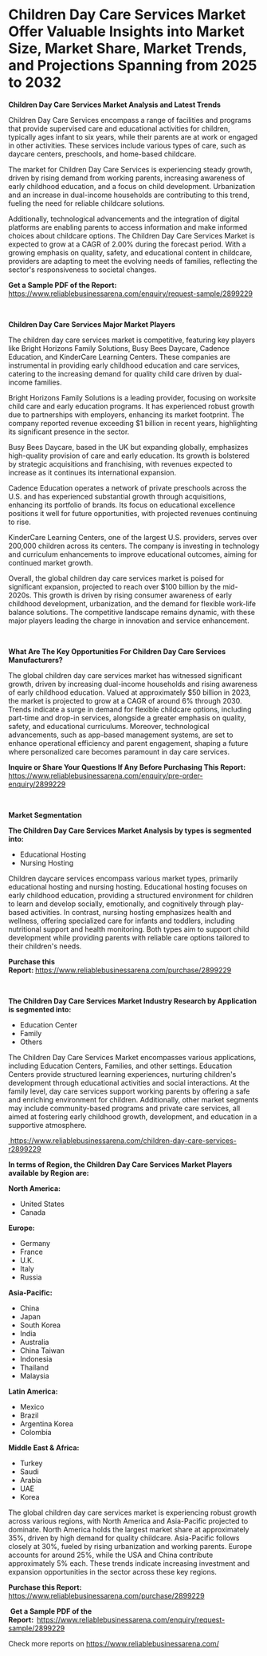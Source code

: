 <p><h1>Children Day Care Services Market Offer Valuable Insights into Market Size, Market Share, Market Trends, and Projections Spanning from 2025 to 2032</h1></p><p><strong>Children Day Care Services Market Analysis and Latest Trends</strong></p>
<p><p>Children Day Care Services encompass a range of facilities and programs that provide supervised care and educational activities for children, typically ages infant to six years, while their parents are at work or engaged in other activities. These services include various types of care, such as daycare centers, preschools, and home-based childcare.</p><p>The market for Children Day Care Services is experiencing steady growth, driven by rising demand from working parents, increasing awareness of early childhood education, and a focus on child development. Urbanization and an increase in dual-income households are contributing to this trend, fueling the need for reliable childcare solutions. </p><p>Additionally, technological advancements and the integration of digital platforms are enabling parents to access information and make informed choices about childcare options. The Children Day Care Services Market is expected to grow at a CAGR of 2.00% during the forecast period. With a growing emphasis on quality, safety, and educational content in childcare, providers are adapting to meet the evolving needs of families, reflecting the sector's responsiveness to societal changes.</p></p>
<p><strong>Get a Sample PDF of the Report:&nbsp;</strong> <a href="https://www.reliablebusinessarena.com/enquiry/request-sample/2899229?utm_campaign=3558&utm_medium=2&utm_source=Github&utm_content=ia&utm_term=15032025&utm_id=children-day-care-services">https://www.reliablebusinessarena.com/enquiry/request-sample/2899229</a></p>
<p>&nbsp;</p>
<p><strong>Children Day Care Services Major Market Players</strong></p>
<p><p>The children day care services market is competitive, featuring key players like Bright Horizons Family Solutions, Busy Bees Daycare, Cadence Education, and KinderCare Learning Centers. These companies are instrumental in providing early childhood education and care services, catering to the increasing demand for quality child care driven by dual-income families.</p><p>Bright Horizons Family Solutions is a leading provider, focusing on worksite child care and early education programs. It has experienced robust growth due to partnerships with employers, enhancing its market footprint. The company reported revenue exceeding $1 billion in recent years, highlighting its significant presence in the sector.</p><p>Busy Bees Daycare, based in the UK but expanding globally, emphasizes high-quality provision of care and early education. Its growth is bolstered by strategic acquisitions and franchising, with revenues expected to increase as it continues its international expansion.</p><p>Cadence Education operates a network of private preschools across the U.S. and has experienced substantial growth through acquisitions, enhancing its portfolio of brands. Its focus on educational excellence positions it well for future opportunities, with projected revenues continuing to rise.</p><p>KinderCare Learning Centers, one of the largest U.S. providers, serves over 200,000 children across its centers. The company is investing in technology and curriculum enhancements to improve educational outcomes, aiming for continued market growth.</p><p>Overall, the global children day care services market is poised for significant expansion, projected to reach over $100 billion by the mid-2020s. This growth is driven by rising consumer awareness of early childhood development, urbanization, and the demand for flexible work-life balance solutions. The competitive landscape remains dynamic, with these major players leading the charge in innovation and service enhancement.</p></p>
<p>&nbsp;</p>
<p><strong>What Are The Key Opportunities For Children Day Care Services Manufacturers?</strong></p>
<p><p>The global children day care services market has witnessed significant growth, driven by increasing dual-income households and rising awareness of early childhood education. Valued at approximately $50 billion in 2023, the market is projected to grow at a CAGR of around 6% through 2030. Trends indicate a surge in demand for flexible childcare options, including part-time and drop-in services, alongside a greater emphasis on quality, safety, and educational curriculums. Moreover, technological advancements, such as app-based management systems, are set to enhance operational efficiency and parent engagement, shaping a future where personalized care becomes paramount in day care services.</p></p>
<p><strong>Inquire or Share Your Questions If Any Before Purchasing This Report:</strong> <a href="https://www.reliablebusinessarena.com/enquiry/pre-order-enquiry/2899229?utm_campaign=3558&utm_medium=2&utm_source=Github&utm_content=ia&utm_term=15032025&utm_id=children-day-care-services">https://www.reliablebusinessarena.com/enquiry/pre-order-enquiry/2899229</a></p>
<p>&nbsp;</p>
<p><strong>Market Segmentation</strong></p>
<p><strong>The Children Day Care Services Market Analysis by types is segmented into:</strong></p>
<p><ul><li> Educational Hosting</li><li> Nursing Hosting</li></ul></p>
<p><p>Children daycare services encompass various market types, primarily educational hosting and nursing hosting. Educational hosting focuses on early childhood education, providing a structured environment for children to learn and develop socially, emotionally, and cognitively through play-based activities. In contrast, nursing hosting emphasizes health and wellness, offering specialized care for infants and toddlers, including nutritional support and health monitoring. Both types aim to support child development while providing parents with reliable care options tailored to their children's needs.</p></p>
<p><strong>Purchase this Report:&nbsp;</strong><a href="https://www.reliablebusinessarena.com/purchase/2899229?utm_campaign=3558&utm_medium=2&utm_source=Github&utm_content=ia&utm_term=15032025&utm_id=children-day-care-services">https://www.reliablebusinessarena.com/purchase/2899229</a></p>
<p>&nbsp;</p>
<p><strong>The Children Day Care Services Market Industry Research by Application is segmented into:</strong></p>
<p><ul><li>Education Center</li><li>Family</li><li>Others</li></ul></p>
<p><p>The Children Day Care Services Market encompasses various applications, including Education Centers, Families, and other settings. Education Centers provide structured learning experiences, nurturing children's development through educational activities and social interactions. At the family level, day care services support working parents by offering a safe and enriching environment for children. Additionally, other market segments may include community-based programs and private care services, all aimed at fostering early childhood growth, development, and education in a supportive atmosphere.</p></p>
<p><a href="https://www.reliablebusinessarena.com/children-day-care-services-r2899229?utm_campaign=3558&utm_medium=2&utm_source=Github&utm_content=ia&utm_term=15032025&utm_id=children-day-care-services">&nbsp;https://www.reliablebusinessarena.com/children-day-care-services-r2899229</a></p>
<p><strong>In terms of Region, the Children Day Care Services Market Players available by Region are:</strong></p>
<p>
    <p> <strong> North America: </strong>
        <ul>
            <li>United States</li>
            <li>Canada</li>
        </ul>
        </p> 
    <p> <strong> Europe: </strong>
        <ul>
            <li>Germany</li>
            <li>France</li>
            <li>U.K.</li>
            <li>Italy</li>
            <li>Russia</li>
        </ul>
        </p> 
    <p> <strong> Asia-Pacific: </strong>
        <ul>
            <li>China</li>
            <li>Japan</li>
            <li>South Korea</li>
            <li>India</li>
            <li>Australia</li>
            <li>China Taiwan</li>
            <li>Indonesia</li>
            <li>Thailand</li>
            <li>Malaysia</li>
        </ul>
        </p> 
    <p> <strong> Latin America: </strong>
        <ul>
            <li>Mexico</li>
            <li>Brazil</li>
            <li>Argentina Korea</li>
            <li>Colombia</li>
        </ul>
        </p> 
    <p> <strong> Middle East & Africa: </strong>
        <ul>
            <li>Turkey</li>
            <li>Saudi</li>
            <li>Arabia</li>
            <li>UAE</li>
            <li>Korea</li>
        </ul>
    </p>
    </p>
<p><p>The global children day care services market is experiencing robust growth across various regions, with North America and Asia-Pacific projected to dominate. North America holds the largest market share at approximately 35%, driven by high demand for quality childcare. Asia-Pacific follows closely at 30%, fueled by rising urbanization and working parents. Europe accounts for around 25%, while the USA and China contribute approximately 5% each. These trends indicate increasing investment and expansion opportunities in the sector across these key regions.</p></p>
<p><strong>Purchase this Report: </strong><a href="https://www.reliablebusinessarena.com/purchase/2899229?utm_campaign=3558&utm_medium=2&utm_source=Github&utm_content=ia&utm_term=15032025&utm_id=children-day-care-services">https://www.reliablebusinessarena.com/purchase/2899229</a></p>
<p>&nbsp;<strong>Get a Sample PDF of the Report:&nbsp;&nbsp;</strong><a href="https://www.reliablebusinessarena.com/enquiry/request-sample/2899229?utm_campaign=3558&utm_medium=2&utm_source=Github&utm_content=ia&utm_term=15032025&utm_id=children-day-care-services">https://www.reliablebusinessarena.com/enquiry/request-sample/2899229</a></p>
<p><strong></strong></p>
<p>Check more reports on <a href="https://www.reliablebusinessarena.com/?utm_campaign=3558&utm_medium=2&utm_source=Github&utm_content=ia&utm_term=15032025&utm_id=children-day-care-services">https://www.reliablebusinessarena.com/</a></p>